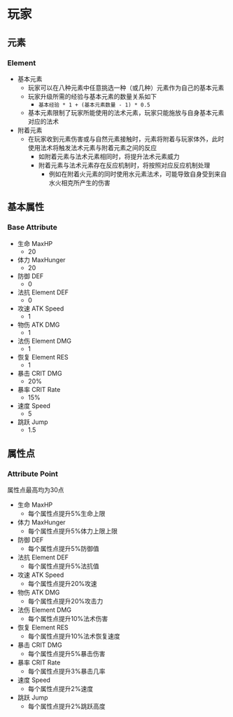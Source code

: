 # 玩家

## 元素

### Element

* 基本元素
    * 玩家可以在八种元素中任意挑选一种（或几种）元素作为自己的基本元素
    * 玩家升级所需的经验与基本元素的数量关系如下
        * `基本经验 * 1 + (基本元素数量 - 1) * 0.5`
    * 基本元素限制了玩家所能使用的法术元素，玩家只能施放与自身基本元素对应的法术
* 附着元素
    * 在玩家收到元素伤害或与自然元素接触时，元素将附着与玩家体外，此时使用法术将触发法术元素与附着元素之间的反应
        * 如附着元素与法术元素相同时，将提升法术元素威力
        * 附着元素与法术元素存在反应机制时，将按照对应反应机制处理
          * 例如在附着火元素的同时使用水元素法术，可能导致自身受到来自水火相克所产生的伤害

## 基本属性

### Base Attribute

* 生命 MaxHP
    * 20
* 体力 MaxHunger
    * 20
* 防御 DEF
    * 0
* 法抗 Element DEF
    * 0
* 攻速 ATK Speed
    * 1
* 物伤 ATK DMG
    * 1
* 法伤 Element DMG
    * 1
* 恢复 Element RES
    * 1
* 暴击 CRIT DMG
    * 20%
* 暴率 CRIT Rate
    * 15%
* 速度 Speed
    * 5
* 跳跃 Jump
    * 1.5

## 属性点

### Attribute Point

属性点最高均为30点

* 生命 MaxHP
    * 每个属性点提升5%生命上限
* 体力 MaxHunger
    * 每个属性点提升5%体力上限上限
* 防御 DEF
    * 每个属性点提升5%防御值
* 法抗 Element DEF
    * 每个属性点提升5%法抗值
* 攻速 ATK Speed
    * 每个属性点提升20%攻速
* 物伤 ATK DMG
    * 每个属性点提升20%攻击力
* 法伤 Element DMG
    * 每个属性点提升10%法术伤害
* 恢复 Element RES
    * 每个属性点提升10%法术恢复速度
* 暴击 CRIT DMG
    * 每个属性点提升5%暴击伤害
* 暴率 CRIT Rate
    * 每个属性点提升3%暴击几率
* 速度 Speed
    * 每个属性点提升2%速度
* 跳跃 Jump
    * 每个属性点提升2%跳跃高度
